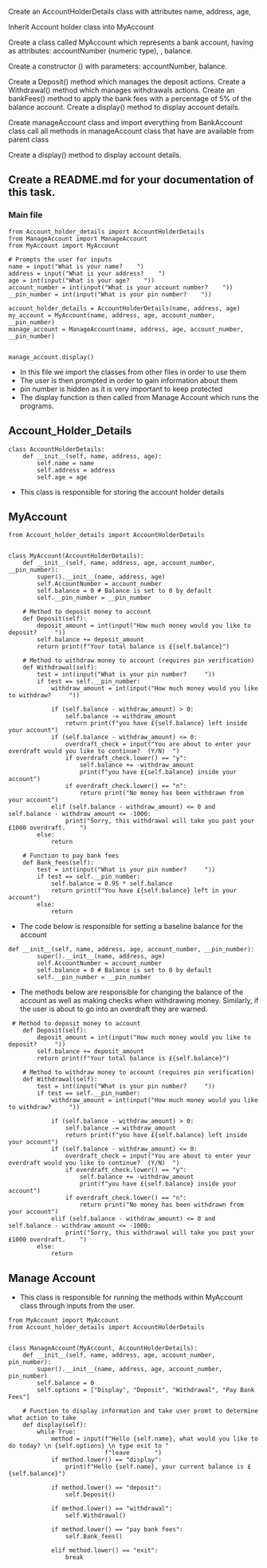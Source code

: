 Create an AccountHolderDetails class with attributes name, address, age, 

Inherit Account holder class into MyAccount

Create a class called MyAccount which represents a bank account, having as attributes: accountNumber (numeric type),
, balance.

Create a constructor () with parameters: accountNumber,  balance.

Create a Deposit() method which manages the deposit actions.
Create a Withdrawal() method  which manages withdrawals actions.
Create an bankFees() method to apply the bank fees with a percentage of 5% of the balance account.
Create a display() method to display account details.

Create manageAccount class and import everything from BankAccount class
call all methods in manageAccount class that have are available from parent class

Create a display() method to display account details.

## Create a README.md for your documentation of this task.

### Main file
```
from Account_holder_details import AccountHolderDetails
from ManageAccount import ManageAccount
from MyAccount import MyAccount

# Prompts the user for inputs
name = input("What is your name?    ")
address = input("What is your address?    ")
age = int(input("What is your age?    "))
account_number = int(input("What is your account number?    "))
__pin_number = int(input("What is your pin number?    "))

account_holder_details = AccountHolderDetails(name, address, age)
my_account = MyAccount(name, address, age, account_number, __pin_number)
manage_account = ManageAccount(name, address, age, account_number, __pin_number)


manage_account.display()
```
- In this file we import the classes from other files in order to use them
- The user is then prompted in order to gain information about them
- pin number is hidden as it is very important to keep protected
- The display function is then called from Manage Account which runs the programs.

## Account_Holder_Details
```
class AccountHolderDetails:
    def __init__(self, name, address, age):
        self.name = name
        self.address = address
        self.age = age
```
- This class is responsible for storing the account holder details

## MyAccount
```
from Account_holder_details import AccountHolderDetails


class MyAccount(AccountHolderDetails):
    def __init__(self, name, address, age, account_number, __pin_number):
        super().__init__(name, address, age)
        self.AccountNumber = account_number
        self.balance = 0 # Balance is set to 0 by default
        self.__pin_number = __pin_number

    # Method to deposit money to account
    def Deposit(self):
        deposit_amount = int(input("How much money would you like to deposit?     "))
        self.balance += deposit_amount
        return print(f"Your total balance is £{self.balance}")

    # Method to withdraw money to account (requires pin verification)
    def Withdrawal(self):
        test = int(input("What is your pin number?     "))
        if test == self.__pin_number:
            withdraw_amount = int(input("How much money would you like to withdraw?     "))

            if (self.balance - withdraw_amount) > 0:
                self.balance -= withdraw_amount
                return print(f"you have £{self.balance} left inside your account")
            if (self.balance - withdraw_amount) <= 0:
                overdraft_check = input("You are about to enter your overdraft would you like to continue?  (Y/N)  ")
                if overdraft_check.lower() == "y":
                    self.balance += -withdraw_amount
                    print(f"you have £{self.balance} inside your account")
                if overdraft_check.lower() == "n":
                    return print("No money has been withdrawn from your account")
            elif (self.balance - withdraw_amount) <= 0 and self.balance - withdraw_amount <= -1000:
                print("Sorry, this withdrawal will take you past your £1000 overdraft.    ")
        else:
            return

    # Function to pay bank fees
    def Bank_fees(self):
        test = int(input("What is your pin number?     "))
        if test == self.__pin_number:
            self.balance = 0.95 * self.balance
            return print(f"You have £{self.balance} left in your account")
        else:
            return

```
- The code below is responsible for setting a baseline balance for the account
```  
def __init__(self, name, address, age, account_number, __pin_number):
        super().__init__(name, address, age)
        self.AccountNumber = account_number
        self.balance = 0 # Balance is set to 0 by default
        self.__pin_number = __pin_number
```
- The methods below are responsible for changing the balance of the account as well as making checks when withdrawing money. Similarly, if the user is about to go into an overdraft they are warned.
```
 # Method to deposit money to account
    def Deposit(self):
        deposit_amount = int(input("How much money would you like to deposit?     "))
        self.balance += deposit_amount
        return print(f"Your total balance is £{self.balance}")

    # Method to withdraw money to account (requires pin verification)
    def Withdrawal(self):
        test = int(input("What is your pin number?     "))
        if test == self.__pin_number:
            withdraw_amount = int(input("How much money would you like to withdraw?     "))

            if (self.balance - withdraw_amount) > 0:
                self.balance -= withdraw_amount
                return print(f"you have £{self.balance} left inside your account")
            if (self.balance - withdraw_amount) <= 0:
                overdraft_check = input("You are about to enter your overdraft would you like to continue?  (Y/N)  ")
                if overdraft_check.lower() == "y":
                    self.balance += -withdraw_amount
                    print(f"you have £{self.balance} inside your account")
                if overdraft_check.lower() == "n":
                    return print("No money has been withdrawn from your account")
            elif (self.balance - withdraw_amount) <= 0 and self.balance - withdraw_amount <= -1000:
                print("Sorry, this withdrawal will take you past your £1000 overdraft.    ")
        else:
            return
```
## Manage Account
- This class is responsible for running the methods within MyAccount class through inputs from the user.
```
from MyAccount import MyAccount
from Account_holder_details import AccountHolderDetails


class ManageAccount(MyAccount, AccountHolderDetails):
    def __init__(self, name, address, age, account_number, pin_number):
        super().__init__(name, address, age, account_number, pin_number)
        self.balance = 0
        self.options = ["Display", "Deposit", "Withdrawal", "Pay Bank Fees"]

    # Function to display information and take user promt to determine what action to take
    def display(self):
        while True:
            method = input(f"Hello {self.name}, what would you like to do today? \n {self.options} \n type exit to "
                           f"leave       ")
            if method.lower() == "display":
                print(f"Hello {self.name}, your current balance is £{self.balance}")

            if method.lower() == "deposit":
                self.Deposit()

            if method.lower() == "withdrawal":
                self.Withdrawal()

            if method.lower() == "pay bank fees":
                self.Bank_fees()

            elif method.lower() == "exit":
                break

```